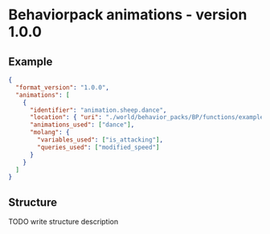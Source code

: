 # Behaviorpack animations - version 1.0.0

## Example

```json
{
  "format_version": "1.0.0",
  "animations": [
    {
      "identifier": "animation.sheep.dance",
      "location": { "uri": "./world/behavior_packs/BP/functions/example.mcfunction", "offset": 255 },
      "animations_used": ["dance"],
      "molang": {
        "variables_used": ["is_attacking"],
        "queries_used": ["modified_speed"]
      }
    }
  ]
}
```

## Structure

TODO write structure description
